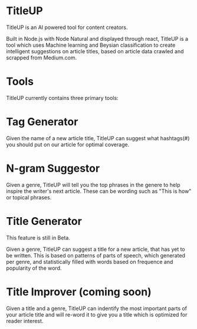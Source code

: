 # TitleUP

TitleUP is an AI powered tool for content creators.

Built in Node.js with Node Natural and displayed through react, TitleUP is a tool which uses Machine learning and Beysian classification to create intelligent suggestions on article titles, based on article data crawled and scrapped from Medium.com.

# Tools

TitleUP currently contains three primary tools:

# Tag Generator
Given the name of a new article title, TitleUP can suggest what hashtags(#) you should put on our article for optimal coverage.

# N-gram Suggestor
Given a genre, TitleUP will tell you the top phrases in the genere to help inspire the writer's next article. These can be wording such as "This is how" or topical phrases.

# Title Generator
This feature is still in Beta.

Given a genre, TitleUP can suggest a title for a new article, that has yet to be written.
This is based on patterns of parts of speech, which generated per genre, and statistically filled with words based on frequence and popularity of the word.

# Title Improver (coming soon)

Given a title and a genre, TitleUP can indentify the most important parts of your article title and will re-word it to give you a title which is optimized for reader interest.

